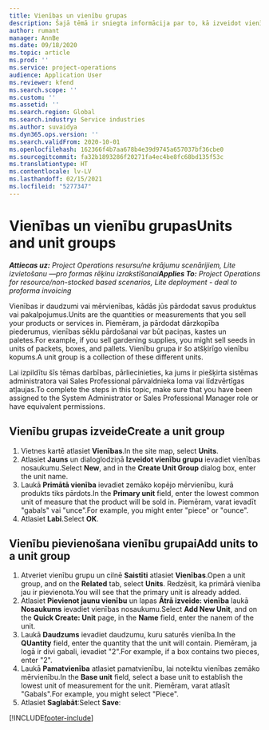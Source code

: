 ```yaml
---
title: Vienības un vienību grupas
description: Šajā tēmā ir sniegta informācija par to, kā izveidot vienības un vienību grupas programmā Dynamics 365 Project Operations.
author: rumant
manager: AnnBe
ms.date: 09/18/2020
ms.topic: article
ms.prod: ''
ms.service: project-operations
audience: Application User
ms.reviewer: kfend
ms.search.scope: ''
ms.custom: ''
ms.assetid: ''
ms.search.region: Global
ms.search.industry: Service industries
ms.author: suvaidya
ms.dyn365.ops.version: ''
ms.search.validFrom: 2020-10-01
ms.openlocfilehash: 162366f4b7aa678b4e39d9745a657037bf36cbe0
ms.sourcegitcommit: fa32b1893286f20271fa4ec4be8fc68bd135f53c
ms.translationtype: HT
ms.contentlocale: lv-LV
ms.lasthandoff: 02/15/2021
ms.locfileid: "5277347"
---
```

# <a name="units-and-unit-groups"></a><span data-ttu-id="21b2b-103">Vienības un vienību grupas</span><span class="sxs-lookup"><span data-stu-id="21b2b-103">Units and unit groups</span></span>

<span data-ttu-id="21b2b-104">_**Attiecas uz:** Project Operations resursu/ne krājumu scenārijiem, Lite izvietošanu —pro formas rēķinu izrakstīšanai_</span><span class="sxs-lookup"><span data-stu-id="21b2b-104">_**Applies To:** Project Operations for resource/non-stocked based scenarios, Lite deployment - deal to proforma invoicing_</span></span>

<span data-ttu-id="21b2b-105">Vienības ir daudzumi vai mērvienības, kādās jūs pārdodat savus produktus vai pakalpojumus.</span><span class="sxs-lookup"><span data-stu-id="21b2b-105">Units are the quantities or measurements that you sell your products or services in.</span></span> <span data-ttu-id="21b2b-106">Piemēram, ja pārdodat dārzkopība piederumus, vienības sēklu pārdošanai var būt paciņas, kastes un paletes.</span><span class="sxs-lookup"><span data-stu-id="21b2b-106">For example, if you sell gardening supplies, you might sell seeds in units of packets, boxes, and pallets.</span></span> <span data-ttu-id="21b2b-107">Vienību grupa ir šo atšķirīgo vienību kopums.</span><span class="sxs-lookup"><span data-stu-id="21b2b-107">A unit group is a collection of these different units.</span></span>

<span data-ttu-id="21b2b-108">Lai izpildītu šīs tēmas darbības, pārliecinieties, ka jums ir piešķirta sistēmas administratora vai Sales Professional pārvaldnieka loma vai līdzvērtīgas atļaujas.</span><span class="sxs-lookup"><span data-stu-id="21b2b-108">To complete the steps in this topic, make sure that you have been assigned to the System Administrator or Sales Professional Manager role or have equivalent permissions.</span></span>

## <a name="create-a-unit-group"></a><span data-ttu-id="21b2b-109">Vienību grupas izveide</span><span class="sxs-lookup"><span data-stu-id="21b2b-109">Create a unit group</span></span>

1. <span data-ttu-id="21b2b-110">Vietnes kartē atlasiet **Vienības**.</span><span class="sxs-lookup"><span data-stu-id="21b2b-110">In the site map, select **Units**.</span></span>
2. <span data-ttu-id="21b2b-111">Atlasiet **Jauns** un dialoglodziņā **Izveidot vienību grupu** ievadiet vienības nosaukumu.</span><span class="sxs-lookup"><span data-stu-id="21b2b-111">Select **New**, and in the **Create Unit Group** dialog box, enter the unit name.</span></span>
3. <span data-ttu-id="21b2b-112">Laukā **Primātā vienība** ievadiet zemāko kopējo mērvienību, kurā produkts tiks pārdots.</span><span class="sxs-lookup"><span data-stu-id="21b2b-112">In the **Primary unit** field, enter the lowest common unit of measure that the product will be sold in.</span></span> <span data-ttu-id="21b2b-113">Piemēram, varat ievadīt "gabals" vai "unce".</span><span class="sxs-lookup"><span data-stu-id="21b2b-113">For example, you might enter "piece" or "ounce".</span></span>
4. <span data-ttu-id="21b2b-114">Atlasiet **Labi**.</span><span class="sxs-lookup"><span data-stu-id="21b2b-114">Select **OK**.</span></span>

## <a name="add-units-to-a-unit-group"></a><span data-ttu-id="21b2b-115">Vienību pievienošana vienību grupai</span><span class="sxs-lookup"><span data-stu-id="21b2b-115">Add units to a unit group</span></span>

1. <span data-ttu-id="21b2b-116">Atveriet vienību grupu un cilnē **Saistīti** atlasiet **Vienības**.</span><span class="sxs-lookup"><span data-stu-id="21b2b-116">Open a unit group, and on the **Related** tab, select **Units**.</span></span> <span data-ttu-id="21b2b-117">Redzēsit, ka primārā vienība jau ir pievienota.</span><span class="sxs-lookup"><span data-stu-id="21b2b-117">You will see that the primary unit is already added.</span></span>
2. <span data-ttu-id="21b2b-118">Atlasiet **Pievienot jaunu vienību** un lapas **Ātrā izveide: vienība** laukā **Nosaukums** ievadiet vienības nosaukumu.</span><span class="sxs-lookup"><span data-stu-id="21b2b-118">Select **Add New Unit**, and on the **Quick Create: Unit** page, in the **Name** field, enter the nanem of the unit.</span></span>
3. <span data-ttu-id="21b2b-119">Laukā **Daudzums** ievadiet daudzumu, kuru saturēs vienība.</span><span class="sxs-lookup"><span data-stu-id="21b2b-119">In the **QUantity** field, enter the quantity that the unit will contain.</span></span> <span data-ttu-id="21b2b-120">Piemēram, ja logā ir divi gabali, ievadiet "2".</span><span class="sxs-lookup"><span data-stu-id="21b2b-120">For example, if a box contains two pieces, enter "2".</span></span> 
4. <span data-ttu-id="21b2b-121">Laukā **Pamatvienība** atlasiet pamatvienību, lai noteiktu vienības zemāko mērvienību.</span><span class="sxs-lookup"><span data-stu-id="21b2b-121">In the **Base unit** field, select a base unit to establish the lowest unit of measurement for the unit.</span></span> <span data-ttu-id="21b2b-122">Piemēram, varat atlasīt "Gabals".</span><span class="sxs-lookup"><span data-stu-id="21b2b-122">For example, you might select "Piece".</span></span>
5. <span data-ttu-id="21b2b-123">Atlasiet **Saglabāt**:</span><span class="sxs-lookup"><span data-stu-id="21b2b-123">Select **Save**:</span></span>


[!INCLUDE[footer-include](../includes/footer-banner.md)]